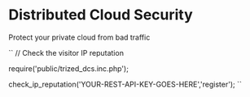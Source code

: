 # Distributed Cloud Security
Protect your private cloud from bad traffic

``
// Check the visitor IP reputation

require('public/trized_dcs.inc.php');

check_ip_reputation('YOUR-REST-API-KEY-GOES-HERE','register');
``
